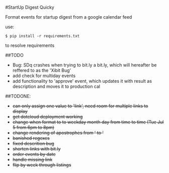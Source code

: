 #StartUp Digest Quicky

Format events for startup digest from a google calendar feed

use:

`$ pip install -r requirements.txt`

to resolve requirements

##TODO
 * Bug: SDq crashes when trying to bit.ly a bit.ly, which will hereafter be reffered to as the 'Xibit Bug'
 * add check for multiday events
 * add functionality to 'approve' event, which updates it with result as description and moves it to production cal
 

##TODONE:
 * ~~can only assign one value to 'link', need room for multiple links to display~~
 * ~~get dotcloud deployment working~~
 * ~~change when format to to weekday month day from time to time (Tue Jul 5 from 6pm to 8pm)~~
 * ~~change rendering of apostrophes from &#39; to '~~
 * ~~banished regexes~~ 
 * ~~fixed descrition bug~~
 * ~~shorten links with bit.ly~~
 * ~~order events by date~~
 * ~~handle missing link~~
 * ~~flip by week through listings~~
